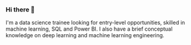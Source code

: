 ### Hi there 👋
I'm a data science trainee looking for entry-level opportunities, skilled in machine learning, SQL and Power BI. I also have a brief conceptual knowledge on deep learning and machine learning engineering.
<!--
**Selva-Subramanian/Selva-Subramanian** is a ✨ _special_ ✨ repository because its `README.md` (this file) appears on your GitHub profile.

Here are some ideas to get you started:

- 🔭 I’m currently working on ...
- 🌱 I’m currently learning ...
- 👯 I’m looking to collaborate on ...
- 🤔 I’m looking for help with ...
- 💬 Ask me about ...
- 📫 How to reach me: ...
- 😄 Pronouns: ...
- ⚡ Fun fact: ...
-->
